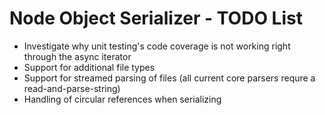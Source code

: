 # Node Object Serializer - TODO List

- Investigate why unit testing's code coverage is not working right through the async iterator
- Support for additional file types
- Support for streamed parsing of files (all current core parsers requre a read-and-parse-string)
- Handling of circular references when serializing
